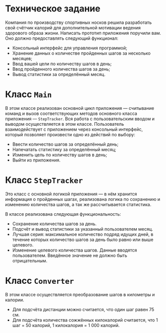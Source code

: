# Техническое задание

Компания по производству спортивных носков решила разработать свой счётчик калорий для дополнительной мотивации ведения здорового образа жизни. Написать прототип приложения поручили вам.
Оно должно предоставлять следующий функционал:
- Консольный интерфейс для управления программой;
- Хранение данных о количестве пройденных шагов за несколько месяцев;
- Ввод вашей цели по количеству шагов в день;
- Ввод пройденного количества шагов за день;
- Вывод статистики за определённый месяц.

# Класс ```Main```

В этом классе реализован основной цикл приложения — считывание команд и вызов соответствующих методов основного класса приложения — ```StepTracker```. Вся работа с пользовательским вводом и выводом осуществляется в этом классе.
Пользователь взаимодействует с приложением через консольный интерфейс, который позволяет произвести одно из действий по выбору:
- Ввести количество шагов за определённый день;
- Напечатать статистику за определённый месяц;
- Изменить цель по количеству шагов в день;
- Выйти из приложения.

# Класс ```StepTracker```

Это класс с основной логикой приложения — в нём хранится информация о пройденных шагах, реализована логика по сохранению и изменению количества шагов, а так же рассчитывается статистика.

В классе реализована следующая функциональность:
- Сохранение количества шагов за день.
- Подсчёт и вывод статистики за указанный пользователем месяц. 
- Лучшая серия: максимальное количество подряд идущих дней, в течение которых количество шагов за день было равно или выше целевого.
- Изменение целевого количества шагов. Данные вводятся пользователем. Введённое значение не должно быть отрицательным.

# Класс ```Converter```
В этом классе осуществляется преобразование шагов в километры и калории.
- Для подсчёта дистанции можно считается, что один шаг равен 75 см.
- Для подсчёта количества сожжённых килокалорий считается, что 1 шаг = 50 калорий, 1 килокалория = 1 000 калорий.

